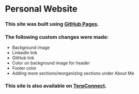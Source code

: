 # Personal Website

### This site was built using [GitHub Pages](https://achen6159.github.io/Personal-Website/).

### The following custom changes were made:
- Background image
- LinkedIn link
- GitHub link
- Color on background image for header
- Footer color
- Adding more sections/reorganizing sections under About Me

### This site is also available on [TerpConnect](https://terpconnect.umd.edu/~achen134/Personal-Website/).
